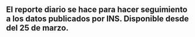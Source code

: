 ## El reporte diario se hace para hacer seguimiento a los datos publicados por INS. Disponible desde del 25 de marzo. 
